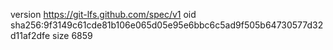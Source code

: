 version https://git-lfs.github.com/spec/v1
oid sha256:9f3149c61cde81b106e065d05e95e6bbc6c5ad9f505b64730577d32d11af2dfe
size 6859

